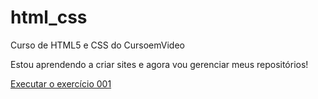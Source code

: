 # html_css
Curso de HTML5 e CSS do CursoemVideo

Estou aprendendo a criar sites e agora vou gerenciar meus repositórios!

<a href="https://anavitoria03.github.io/html_css/exercicios/modulo1/001/index.html">Executar o exercício 001</a>